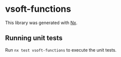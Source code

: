 # vsoft-functions

This library was generated with [Nx](https://nx.dev).

## Running unit tests

Run `nx test vsoft-functions` to execute the unit tests.
